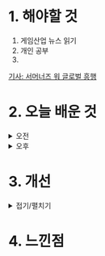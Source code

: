 
# 1. 해야할 것

1. 게임산업 뉴스 읽기 
2. 개인 공부  
3. 

[기사: 서머너즈 워 글로벌 흥행](https://www.gamemeca.com/view.php?gid=1749919)

# 2. 오늘 배운 것

<details>
<summary>오전</summary>

## 오늘의 뉴스
![image](https://github.com/JM94Ent/TIL-WIL/assets/143363550/70b2e891-115a-49b4-9111-456dad040aa6)
```
90% 해외 수익
게임이 국내에서 잘 되지 않더라도 해외에서 잘 되는 경우가 있다.
감성의 문제인가? 난 이미 이런 사례를 알고 있다.
바로 크로스파이어다.
한국에서 흥행은 실패했지만, 서든어택이 워낙 잘 되어있기도 하고, 중국에서는 서든어택과 같은 위치일 정도로 국민 총게임이다.

이 감성을 알기 위한 시장분석이 중요하다는 걸 다시한번 확인한다.
```
</details>


<details>
<summary>오후</summary>


</details>




# 3. 개선


<details>
<summary>접기/펼치기</summary>


</details>



# 4. 느낀점


